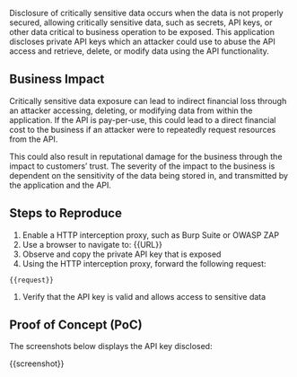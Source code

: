 Disclosure of critically sensitive data occurs when the data is not properly secured, allowing critically sensitive data, such as secrets, API keys, or other data critical to business operation to be exposed. This application discloses private API keys which an attacker could use to abuse the API access and retrieve, delete, or modify data using the API functionality.

## Business Impact

Critically sensitive data exposure can lead to indirect financial loss through an attacker accessing, deleting, or modifying data from within the application. If the API is pay-per-use, this could lead to a direct financial cost to the business if an attacker were to repeatedly request resources from the API.

This could also result in reputational damage for the business through the impact to customers’ trust. The severity of the impact to the business is dependent on the sensitivity of the data being stored in, and transmitted by the application and the API.

## Steps to Reproduce

1. Enable a HTTP interception proxy, such as Burp Suite or OWASP ZAP
1. Use a browser to navigate to: {{URL}}
1. Observe and copy the private API key that is exposed
1. Using the HTTP interception proxy, forward the following request:

```HTTP
{{request}}
```

1. Verify that the API key is valid and allows access to sensitive data

## Proof of Concept (PoC)

The screenshots below displays the API key disclosed:

{{screenshot}}
